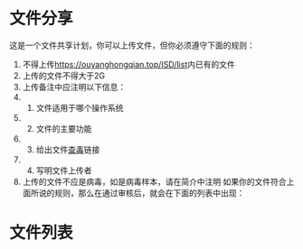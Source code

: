 # 文件分享
这是一个文件共享计划，你可以上传文件，但你必须遵守下面的规则：
1. 不得上传<https://ouyanghongqian.top/ISD/list>内已有的文件
2. 上传的文件不得大于2G
3. 上传备注中应注明以下信息：
4. 1. 文件适用于哪个操作系统
5. 2. 文件的主要功能
6. 3. 给出文件[查毒](https://habo.qq.com/)链接
7. 4. 写明文件上传者
8. 上传的文件不应是病毒，如是病毒样本，请在简介中注明
如果你的文件符合上面所说的规则，那么在通过审核后，就会在下面的列表中出现：
# 文件列表
